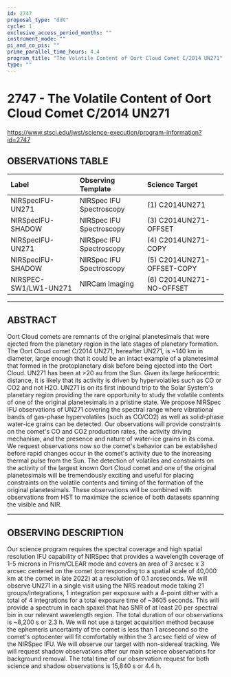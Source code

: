 ```yaml
---
id: 2747
proposal_type: "ddt"
cycle: 1
exclusive_access_period_months: ""
instrument_mode: ""
pi_and_co_pis: ""
prime_parallel_time_hours: 4.4
program_title: "The Volatile Content of Oort Cloud Comet C/2014 UN271"
type: ""
---
```

# 2747 - The Volatile Content of Oort Cloud Comet C/2014 UN271
https://www.stsci.edu/jwst/science-execution/program-information?id=2747
## OBSERVATIONS TABLE
| Label                     | Observing Template        | Science Target               |
| :------------------------ | :------------------------ | :--------------------------- |
| NIRSpecIFU-UN271          | NIRSpec IFU Spectroscopy  | (1) C2014UN271               |
| NIRSpecIFU-SHADOW         | NIRSpec IFU Spectroscopy  | (3) C2014UN271-OFFSET        |
| NIRSpecIFU-UN271          | NIRSpec IFU Spectroscopy  | (4) C2014UN271-COPY          |
| NIRSpecIFU-SHADOW         | NIRSpec IFU Spectroscopy  | (5) C2014UN271-OFFSET-COPY   |
| NIRSPEC-SW1/LW1-UN271 | NIRCam Imaging            | (6) C2014UN271-NO-OFFSET     |

---

## ABSTRACT

Oort Cloud comets are remnants of the original planetesimals that were ejected from the planetary region in the late stages of planetary formation. The Oort Cloud comet C/2014 UN271, hereafter UN271, is ~140 km in diameter, large enough that it could be an intact example of a planetesimal that formed in the protoplanetary disk before being ejected into the Oort Cloud. UN271 has been at >20 au from the Sun. Given its large heliocentric distance, it is likely that its activity is driven by hypervolatiles such as CO or CO2 and not H2O. UN271 is on its first inbound trip to the Solar System's planetary region providing the rare opportunity to study the volatile contents of one of the original planetesimals in a pristine state. We propose NIRSpec IFU observations of UN271 covering the spectral range where vibrational bands of gas-phase hypervolatiles (such as CO/CO2) as well as solid-phase water-ice grains can be detected. Our observations will provide constraints on the comet's CO and CO2 production rates, the activity driving mechanism, and the presence and nature of water-ice grains in its coma. We request observations now so the comet's behavior can be established before rapid changes occur in the comet's activity due to the increasing thermal pulse from the Sun. The detection of volatiles and constraints on the activity of the largest known Oort Cloud comet and one of the original planetesimals will be tremendously exciting and useful for placing constraints on the volatile contents and timing of the formation of the original planetesimals. These observations will be combined with observations from HST to maximize the science of both datasets spanning the visible and NIR.

---

## OBSERVING DESCRIPTION

Our science program requires the spectral coverage and high spatial resolution IFU capability of NIRSpec that provides a wavelength coverage of 1-5 microns in Prism/CLEAR mode and covers an area of 3 arcsec x 3 arcsec centered on the comet (corresponding to a spatial scale of 40,000 km at the comet in late 2022) at a resolution of 0.1 arcseconds. We will observe UN271 in a single visit using the NRS readout mode taking 21 groups/integrations, 1 integration per exposure with a 4-point dither with a total of 4 integrations for a total exposure time of ~3605 seconds. This will provide a spectrum in each spaxel that has SNR of at least 20 per spectral bin in our relevant wavelength region. The total duration of our observations is ~8,200 s or 2.3 h. We will not use a target acquisition method because the ephemeris uncertainty of the comet is less than 1 arcsecond so the comet's optocenter will fit comfortably within the 3 arcsec field of view of the NIRSpec IFU. We will observe our target with non-sidereal tracking. We will request shadow observations after our main science observations for background removal. The total time of our observation request for both science and shadow observations is 15,840 s or 4.4 h.